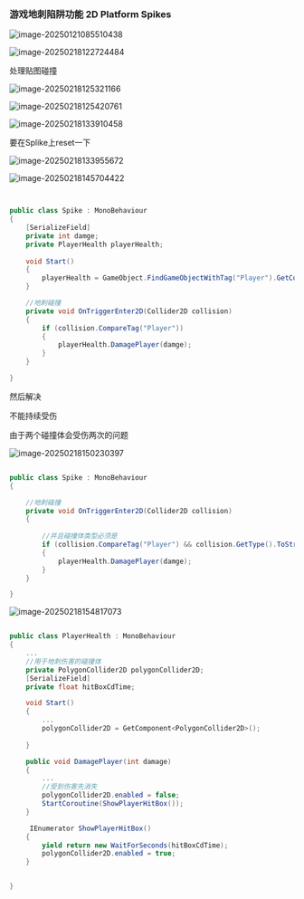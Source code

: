 ### 游戏地刺陷阱功能 2D Platform Spikes



![image-20250121085510438](Images.assets/image-20250121085510438.png)

![image-20250218122724484](Images.assets/image-20250218122724484.png)

处理贴图碰撞

![image-20250218125321166](Images.assets/image-20250218125321166.png)

![image-20250218125420761](Images.assets/image-20250218125420761.png)

![image-20250218133910458](Images.assets/image-20250218133910458.png)

要在Splike上reset一下

![image-20250218133955672](Images.assets/image-20250218133955672.png)

![image-20250218145704422](Images.assets/image-20250218145704422.png)

```c#


public class Spike : MonoBehaviour
{
    [SerializeField]
    private int damge;
    private PlayerHealth playerHealth;
    
    void Start()
    {
        playerHealth = GameObject.FindGameObjectWithTag("Player").GetComponent<PlayerHealth>();   
    }

    //地刺碰撞
    private void OnTriggerEnter2D(Collider2D collision)
    {
        if (collision.CompareTag("Player"))
        {
            playerHealth.DamagePlayer(damge);
        }
    }

}

```

然后解决

不能持续受伤

由于两个碰撞体会受伤两次的问题

![image-20250218150230397](Images.assets/image-20250218150230397.png)

```c#

public class Spike : MonoBehaviour
{

    //地刺碰撞
    private void OnTriggerEnter2D(Collider2D collision)
    {
         
        //并且碰撞体类型必须是
        if (collision.CompareTag("Player") && collision.GetType().ToString() == "UnityEngine.PolygonCollider2D")
        {
            playerHealth.DamagePlayer(damge);
        }
    }

}

```

![image-20250218154817073](Images.assets/image-20250218154817073.png)

```c#

public class PlayerHealth : MonoBehaviour
{
	...
    //用于地刺伤害的碰撞体
    private PolygonCollider2D polygonCollider2D;
    [SerializeField]
    private float hitBoxCdTime;

    void Start()
    {
		...
        polygonCollider2D = GetComponent<PolygonCollider2D>();
        
    }

    public void DamagePlayer(int damage)
    {
		...
        //受到伤害先消失
        polygonCollider2D.enabled = false;
        StartCoroutine(ShowPlayerHitBox());
    }

     IEnumerator ShowPlayerHitBox()
    {
        yield return new WaitForSeconds(hitBoxCdTime);
        polygonCollider2D.enabled = true;
    }


}

```

